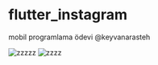 # flutter_instagram
mobil programlama ödevi
@keyvanarasteh


![zzzzz](https://github.com/erenyurtsizoglu/flutter_instagram/assets/149562272/da2fa6af-d223-42d0-adeb-21bb070ece35)
![zzzz](https://github.com/erenyurtsizoglu/flutter_instagram/assets/149562272/7f927f05-72b0-48b5-806d-1fd8105bdafc)
